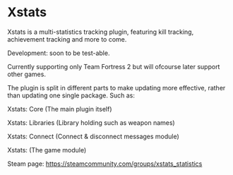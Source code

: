 # Xstats
Xstats is a multi-statistics tracking plugin, featuring kill tracking, achievement tracking and more to come.

Development: soon to be test-able.

Currently supporting only Team Fortress 2 but will ofcourse later support other games.

The plugin is split in different parts to make updating more effective, rather than updating one single package.
Such as:

Xstats: Core (The main plugin itself)

Xstats: Libraries (Library holding such as weapon names)

Xstats: Connect (Connect & disconnect messages module)

Xstats: <game name> (The game module)

Steam page: https://steamcommunity.com/groups/xstats_statistics
